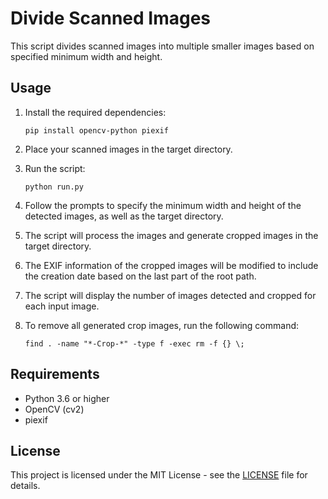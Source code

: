 # Divide Scanned Images

This script divides scanned images into multiple smaller images based on specified minimum width and height.

## Usage

1. Install the required dependencies:
    ```
    pip install opencv-python piexif
    ```

2. Place your scanned images in the target directory.

3. Run the script:
    ```
    python run.py
    ```

4. Follow the prompts to specify the minimum width and height of the detected images, as well as the target directory.

5. The script will process the images and generate cropped images in the target directory.

6. The EXIF information of the cropped images will be modified to include the creation date based on the last part of the root path.

7. The script will display the number of images detected and cropped for each input image.

8. To remove all generated crop images, run the following command:

    ```
    find . -name "*-Crop-*" -type f -exec rm -f {} \;
    ```

## Requirements

- Python 3.6 or higher
- OpenCV (cv2)
- piexif

## License

This project is licensed under the MIT License - see the [LICENSE](LICENSE) file for details.
